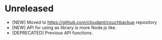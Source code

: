 # Unreleased

- [NEW] Moved to https://github.com/cloudant/couchbackup repository
- [NEW] API for using as library is more Node.js like.
- [DEPRECATED] Previous API functions.
